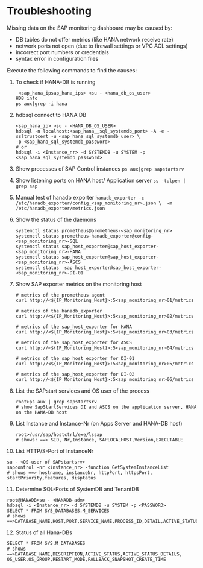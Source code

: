 
# Troubleshooting

Missing data on the SAP monitoring dashboard may be caused by:
* DB tables do not offer metrics (liḱe HANA network receive rate)
* network ports not open (due to firewall settings or VPC ACL settings)
* incorrect port numbers or credentials
* syntax error in configuration files

Execute the following commands to find the causes:

1. To check if HANA-DB is running
   ```
    <sap_hana_ipsap_hana_ips> <su - <hana_db_os_user>
   HDB info
   ps aux|grep -i hana
   ```

2. hdbsql connect to HANA DB
   ```
   <sap_hana_ip> >su - <HANA_DB_OS_USER>
   hdbsql -n localhost:<sap_hana__sql_systemdb_port> -A -e -ssltrustcert -u <sap_hana_sql_systemdb_user> \
   -p <sap_hana_sql_systemdb_password>
   # or
   hdbsql -i <Instance_nr> -d SYSTEMDB -u SYSTEM -p <sap_hana_sql_systemdb_password>
   ```
3. Show processes of SAP Control instances
   `ps aux|grep sapstartsrv`

4. Show listening ports on HANA host/ Application server
   `ss -tulpen | grep sap`
5. Manual test of hanadb exporter
   `hanadb_exporter -c /etc/hanadb_exporter/config_<sap_monitoring_nr>.json \  -m /etc/hanadb_exporter/metrics.json`
6. Show the status of the daemons
   ```
   systemctl status prometheus@prometheus-<sap_monitoring_nr>
   systemctl status prometheus-hanadb_exporter@config-<sap_monitoring_nr>-SQL
   systemctl status sap_host_exporter@sap_host_exporter-<sap_monitoring_nr>-HANA
   systemctl status sap_host_exporter@sap_host_exporter-<sap_monitoring_nr>-ASCS
   systemctl status  sap_host_exporter@sap_host_exporter-<sap_monitoring_nr>-DI-01
   ```

7. Show SAP exporter metrics on the monitoring host
   ```
   # metrics of the prometheus agent
   curl http://<${IP_Monitoring_Host}>:5<sap_monitoring_nr>01/metrics

   # metrics of the hanadb_exporter
   curl http://<${IP_Monitoring_Host}>:5<sap_monitoring_nr>02/metrics

   # metrics of the sap_host_exporter for HANA
   curl http://<${IP_Monitoring_Host}>:5<sap_monitoring_nr>03/metrics

   # metrics of the sap_host_exporter for ASCS
   curl http://<${IP_Monitoring_Host}>:5<sap_monitoring_nr>04/metrics

   # metrics of the sap_host_exporter for DI-01
   curl http://<${IP_Monitoring_Host}>:5<sap_monitoring_nr>05/metrics

   # metrics of the sap_host_exporter for DI-02
   curl http://<${IP_Monitoring_Host}>:5<sap_monitoring_nr>06/metrics
   ```

8. List the SAPstart services and OS user of the process
   ```
   root>ps aux | grep sapstartsrv
   # show SapStartServices DI and ASCS on the application server, HANA on the HANA-DB host
   ```

9. List Instance and Instance-Nr (on Apps Server and HANA-DB host)
   ```
   root>/usr/sap/hostctrl/exe/lssap
   # shows: ==> SID, Nr,Instance, SAPLOCALHOST,Version,EXECUTABLE
   ```

10. List HTTP/S-Port of InstanceNr
   ```
   su - <OS-user of SAPstartsrv>
   sapcontrol -nr <instance_nr> -function GetSystemInstanceList
   # shows ==> hostname, instanceNr, httpPort, httpsPort, startPriority,features, disptatus
   ```

11. Determine SQL-Ports of SystemDB and TenantDB
   ```
   root@HANADB>su - <HANADB-adm>
   hdbsql -i <Instance_nr> -d SYSTEMDB -u SYSTEM -p <PASSWORD>
   SELECT * FROM SYS_DATABASES.M_SERVICES
   # shows ==>DATABASE_NAME,HOST,PORT,SERVICE_NAME,PROCESS_ID,DETAIL,ACTIVE_STATUS,SQL_PORT,COORDINATOR_TYPE,IS_DATABASE_LOCAL
   ```

12. Status of all Hana-DBs
   ```
   SELECT * FROM SYS.M_DATABASES
   # shows ==>DATABASE_NAME,DESCRIPTION,ACTIVE_STATUS,ACTIVE_STATUS_DETAILS,
   OS_USER,OS_GROUP,RESTART_MODE,FALLBACK_SNAPSHOT_CREATE_TIME
   ```
